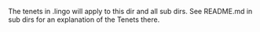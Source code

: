  The tenets in .lingo will apply to this dir and all sub dirs. See README.md in sub dirs for an explanation of the Tenets there.